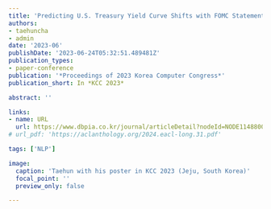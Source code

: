 ```yaml
---
title: 'Predicting U.S. Treasury Yield Curve Shifts with FOMC Statements Using BERT'
authors:
- taehuncha
- admin
date: '2023-06'
publishDate: '2023-06-24T05:32:51.489481Z'
publication_types:
- paper-conference
publication: '*Proceedings of 2023 Korea Computer Congress*'
publication_short: In *KCC 2023*

abstract: ''

links:
- name: URL
  url: https://www.dbpia.co.kr/journal/articleDetail?nodeId=NODE11488003
# url_pdf: 'https://aclanthology.org/2024.eacl-long.31.pdf'

tags: ['NLP']

image:
  caption: 'Taehun with his poster in KCC 2023 (Jeju, South Korea)'
  focal_point: ''
  preview_only: false

---
```

